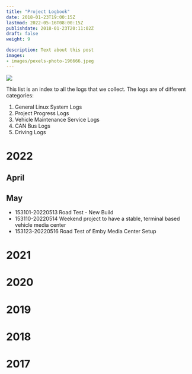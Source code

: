 ```yaml
---
title: "Project Logbook"
date: 2018-01-23T19:00:15Z
lastmod: 2022-05-16T08:00:15Z
publishdate: 2018-01-23T20:11:02Z
draft: false
weight: 9

description: Text about this post
images:
- images/pexels-photo-196666.jpeg
---
```

![](/images/connected_car2.jpg)

This list is an index to all the logs that we collect. The logs are of different categories:

1. General Linux System Logs
2. Project Progress Logs
3. Vehicle Maintenance Service Logs
4. CAN Bus Logs
5. Driving Logs

# 2022

## April



## May


* 153101-20220513 Road Test - New Build
* 153110-20220514 Weekend project to have a stable, terminal based vehicle media center
* 153123-20220516 Road Test of Emby Media Center Setup

# 2021
# 2020
# 2019
# 2018
# 2017

